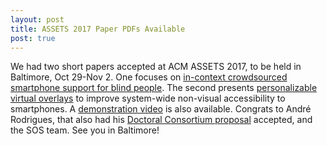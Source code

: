 ```yaml
---
layout: post
title: ASSETS 2017 Paper PDFs Available
post: true
---
```


We had two short papers accepted at ACM ASSETS 2017, to be held in Baltimore, Oct 29-Nov 2. One focuses on <a href="../pubs/context-q-support_crc.pdf">in-context crowdsourced smartphone support for blind people</a>. The second presents <a href="../pubs/psi_assets_CRC.pdf">personalizable virtual overlays</a> to improve system-wide non-visual accessibility to smartphones. A <a href="../pubs/psi_trailer.mp4">demonstration video</a> is also available. Congrats to André Rodrigues, that also had his <a href="../pubs/dc_assets17_andre_project.pdf">Doctoral Consortium proposal</a> accepted, and the SOS team. See you in Baltimore!
